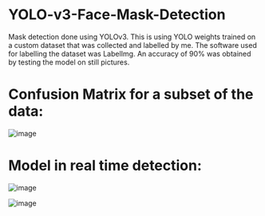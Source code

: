 # YOLO-v3-Face-Mask-Detection

Mask detection done using YOLOv3. This is using YOLO weights trained on a custom dataset that was collected and labelled by me. The software used for labelling the dataset was LabelImg.
An accuracy of 90% was obtained by testing the model on still pictures. 




# Confusion Matrix for a subset of the data:
![image](https://github.com/Hamzamazhar1999/YOLO-v3-Face-Mask-Detection/assets/129704102/daf96b98-fcd8-4800-816b-d6b2cd5760a1)

# Model in real time detection:
![image](https://github.com/Hamzamazhar1999/YOLO-v3-Face-Mask-Detection/assets/129704102/ab797cbe-fe82-454c-b887-582af3fab930)

![image](https://github.com/Hamzamazhar1999/YOLO-v3-Face-Mask-Detection/assets/129704102/ebca0df7-3542-48ac-8e45-129cd2a19763)
